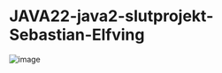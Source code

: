 # JAVA22-java2-slutprojekt-Sebastian-Elfving

![image](https://github.com/Elfving2/JAVA22-java2-slutprojekt-Sebastian-Elfving/assets/112498823/2991365f-c908-4a81-87ac-3d5c32bee3bf)
